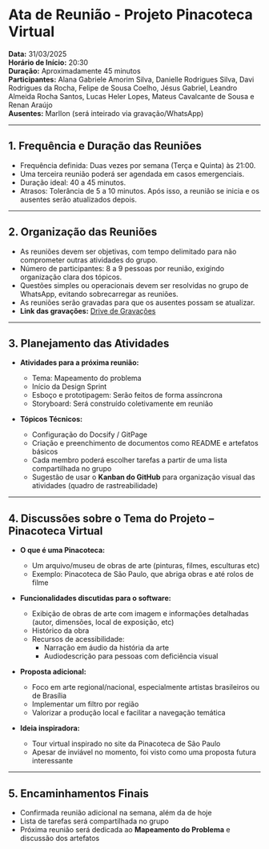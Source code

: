 # Ata de Reunião - Projeto Pinacoteca Virtual  
**Data:** 31/03/2025  
**Horário de Início:** 20:30  
**Duração:** Aproximadamente 45 minutos  
**Participantes:** Alana Gabriele Amorim Silva, Danielle Rodrigues Silva, Davi Rodrigues da Rocha, Felipe de Sousa Coelho, Jésus Gabriel, Leandro Almeida Rocha Santos, Lucas Heler Lopes, Mateus Cavalcante de Sousa e Renan Araújo  
**Ausentes:** Marllon (será inteirado via gravação/WhatsApp)

---

## 1. Frequência e Duração das Reuniões

- Frequência definida: Duas vezes por semana (Terça e Quinta) às 21:00.  
- Uma terceira reunião poderá ser agendada em casos emergenciais.  
- Duração ideal: 40 a 45 minutos.  
- Atrasos: Tolerância de 5 a 10 minutos. Após isso, a reunião se inicia e os ausentes serão atualizados depois.  

---

## 2. Organização das Reuniões

- As reuniões devem ser objetivas, com tempo delimitado para não comprometer outras atividades do grupo.  
- Número de participantes: 8 a 9 pessoas por reunião, exigindo organização clara dos tópicos.  
- Questões simples ou operacionais devem ser resolvidas no grupo de WhatsApp, evitando sobrecarregar as reuniões.  
- As reuniões serão gravadas para que os ausentes possam se atualizar.  
- **Link das gravações:** [Drive de Gravações](https://drive.google.com/drive/folders/1NE3koi_QCBkbgbkpXmSQCVHjI6WDUHOl)

---

## 3. Planejamento das Atividades

- **Atividades para a próxima reunião:**  
  - Tema: Mapeamento do problema  
  - Início da Design Sprint  
  - Esboço e prototipagem: Serão feitos de forma assíncrona  
  - Storyboard: Será construído coletivamente em reunião

- **Tópicos Técnicos:**  
  - Configuração do Docsify / GitPage  
  - Criação e preenchimento de documentos como README e artefatos básicos  
  - Cada membro poderá escolher tarefas a partir de uma lista compartilhada no grupo  
  - Sugestão de usar o **Kanban do GitHub** para organização visual das atividades (quadro de rastreabilidade)

---

## 4. Discussões sobre o Tema do Projeto – Pinacoteca Virtual

- **O que é uma Pinacoteca:**  
  - Um arquivo/museu de obras de arte (pinturas, filmes, esculturas etc)  
  - Exemplo: Pinacoteca de São Paulo, que abriga obras e até rolos de filme

- **Funcionalidades discutidas para o software:**  
  - Exibição de obras de arte com imagem e informações detalhadas (autor, dimensões, local de exposição, etc)  
  - Histórico da obra  
  - Recursos de acessibilidade:
    - Narração em áudio da história da arte  
    - Audiodescrição para pessoas com deficiência visual

- **Proposta adicional:**  
  - Foco em arte regional/nacional, especialmente artistas brasileiros ou de Brasília  
  - Implementar um filtro por região  
  - Valorizar a produção local e facilitar a navegação temática

- **Ideia inspiradora:**  
  - Tour virtual inspirado no site da Pinacoteca de São Paulo  
  - Apesar de inviável no momento, foi visto como uma proposta futura interessante

---

## 5. Encaminhamentos Finais

- Confirmada reunião adicional na semana, além da de hoje  
- Lista de tarefas será compartilhada no grupo  
- Próxima reunião será dedicada ao **Mapeamento do Problema** e discussão dos artefatos